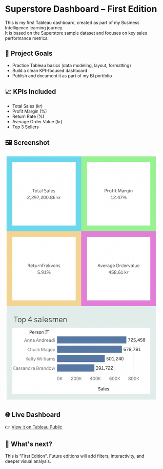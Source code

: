 # Superstore Dashboard – First Edition

This is my first Tableau dashboard, created as part of my Business Intelligence learning journey.  
It is based on the Superstore sample dataset and focuses on key sales performance metrics.

## 🧠 Project Goals
- Practice Tableau basics (data modeling, layout, formatting)
- Build a clean KPI-focused dashboard
- Publish and document it as part of my BI portfolio

## 📈 KPIs Included
- Total Sales (kr)
- Profit Margin (%)
- Return Rate (%)
- Average Order Value (kr)
- Top 3 Sellers

## 🖼️ Screenshot

![Dashboard Preview](dashboard.png)

## 🌐 Live Dashboard

👉 [View it on Tableau Public](https://public.tableau.com/app/profile/victor.wahlstr.m/viz/SuperstoreSalesDashboard-FirstEdition/Dashboard)

## 🚀 What's next?
This is "First Edition". Future editions will add filters, interactivity, and deeper visual analysis.

